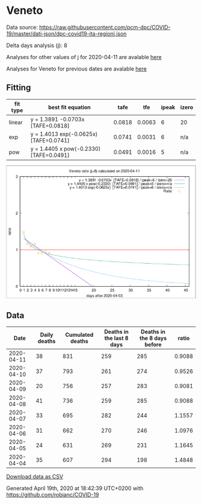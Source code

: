 # Veneto

Data source: https://raw.githubusercontent.com/pcm-dpc/COVID-19/master/dati-json/dpc-covid19-ita-regioni.json

Delta days analysis (j): 8

Analyses for other values of j for 2020-04-11 are avalable [here](../2020-04-11/README.md)

Analyses for Veneto for previous dates are avalable [here](../README.md)

## Fitting 
|fit type|best fit equation|tafe|tfe|ipeak|izero|
|-------|-----|--------|------|---|---|
|linear|y = 1.3891 -0.0703x  [TAFE=0.0818]|0.0818|0.0063|6|20|
|exp|y = 1.4013 exp(-0.0625x)  [TAFE=0.0741]|0.0741|0.0031|6|n/a|
|pow|y = 1.4405 x pow(-0.2330)  [TAFE=0.0491]|0.0491|0.0016|5|n/a|

![Plot](COVID-19_veneto_j8_2020-04-11.png)

## Data
|Date|Daily deaths|Cumulated deaths|Deaths in the last 8 days|Deaths in the 8 days before|ratio|
|----|----------|-----------|-------|--------------------|-----|
|2020-04-11|38|831|259|285|0.9088|
|2020-04-10|37|793|261|274|0.9526|
|2020-04-09|20|756|257|283|0.9081|
|2020-04-08|41|736|259|285|0.9088|
|2020-04-07|33|695|282|244|1.1557|
|2020-04-06|31|662|270|246|1.0976|
|2020-04-05|24|631|269|231|1.1645|
|2020-04-04|35|607|294|198|1.4848|

[Download data as CSV](COVID-19_veneto_j8_2020-04-11.csv)

Generated April 19th, 2020 at 18:42:39 UTC+0200 with https://github.com/robianc/COVID-19
